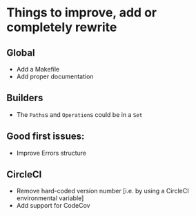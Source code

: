 # Things to improve, add or completely rewrite


## Global

- Add a Makefile
- Add proper documentation


## Builders

- The `Paths`s and `Operation`s could be in a `Set`


## Good first issues:

- Improve Errors structure


## CircleCI

- Remove hard-coded version number [i.e. by using a CircleCI environmental variable]
- Add support for CodeCov
